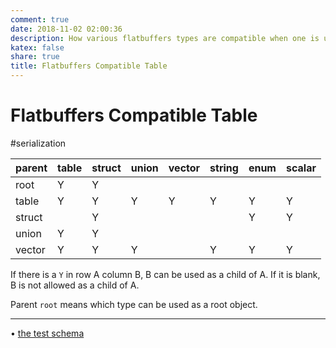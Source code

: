 ```yaml
---
comment: true
date: 2018-11-02 02:00:36
description: How various flatbuffers types are compatible when one is used as child in another
katex: false
share: true
title: Flatbuffers Compatible Table
---
```


# Flatbuffers Compatible Table

#serialization

| parent | table | struct | union | vector | string | enum | scalar |
| ------ | ----- | ------ | ----- | ------ | ------ | ---- | ------ |
| root   | Y     | Y      |       |        |        |      |        |
| table  | Y     | Y      | Y     | Y      | Y      | Y    | Y      |
| struct |       | Y      |       |        |        | Y    | Y      |
| union  | Y     | Y      |       |        |        |      |        |
| vector | Y     | Y      | Y     |        | Y      | Y    | Y      |

If there is a `Y` in row A column B, B can be used as a child of A. If it is
blank, B is not allowed as a child of A.

Parent `root` means which type can be used as a root object.

---

• [the test
schema](https://github.com/doitian/flatbuffers_compatible_table/blob/master/compatible_test.fbs)
